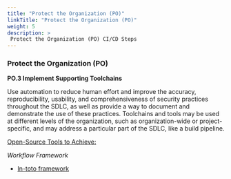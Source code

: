 ```yaml
---
title: "Protect the Organization (PO)"
linkTitle: "Protect the Organization (PO)"
weight: 5
description: >
 Protect the Organization (PO) CI/CD Steps
---
```



### Protect the Organization (PO)

**PO.3 Implement Supporting Toolchains**

Use automation to reduce human effort and improve the accuracy, reproducibility, usability, and comprehensiveness of security practices throughout the SDLC, as well as provide a way to document and demonstrate the use of these practices. Toolchains and tools may be used at different levels of the organization, such as organization-wide or project-specific, and may address a particular part of the SDLC, like a build pipeline.

<u>Open-Source Tools to Achieve:</u>

_Workflow Framework_

- [In-toto framework](https://in-toto.io/docs/what-is-in-toto/)


<br>


